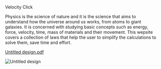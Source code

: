 Velocity Click

Physics is the science of nature and it is the science that aims to understand how the universe around us works, from atoms to giant galaxies. 
It is concerned with studying basic concepts such as energy, force, velocity, time, mass of materials and their movement. 
This wepsite covers a collection of laws that help the user to simplify the calculations to solve them, save time and effort.

[Untitled design.pdf](https://github.com/user-attachments/files/19827103/Untitled.design.pdf)


![Untitled design](https://github.com/user-attachments/assets/fba77c06-e294-41de-b018-eedc4c5491a6)
